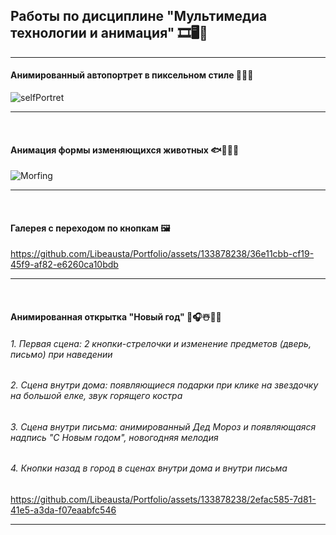 ## Работы по дисциплине "Мультимедиа технологии и анимация" 🎞️🖥️🌟
<hr>

#### Анимированный автопортрет в пиксельном стиле 💁🏻‍♀️
![selfPortret](https://github.com/Libeausta/Portfolio/assets/133878238/f0cf726a-6a5e-416a-9074-48b00d68085a)
<hr>
<br>

#### Анимация формы изменяющихся животных 🐟🦀🦌🦊
![Morfing](https://github.com/Libeausta/Portfolio/assets/133878238/83aec03d-0ef4-4857-91e8-65ce2fb01d33)
<hr>
<br>

#### Галерея с переходом по кнопкам 🖼️
https://github.com/Libeausta/Portfolio/assets/133878238/36e11cbb-cf19-45f9-af82-e6260ca10bdb
<hr>
<br>

#### Анимированная открытка "Новый год" 🎄🎧☃️🎅🏻
###### 1.	Первая сцена: 2 кнопки-стрелочки и изменение предметов (дверь, письмо) при наведении 
###### 2.	Сцена внутри дома: появляющиеся подарки при клике на звездочку на большой елке, звук горящего костра
###### 3.	Сцена внутри письма: анимированный Дед Мороз и появляющаяся надпись "С Новым годом", новогодняя мелодия
###### 4.	Кнопки назад в город в сценах внутри дома и внутри письма
https://github.com/Libeausta/Portfolio/assets/133878238/2efac585-7d81-41e5-a3da-f07eaabfc546
<hr>
